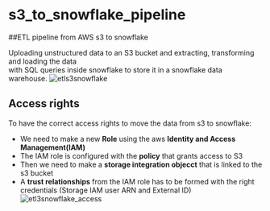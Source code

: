 # s3_to_snowflake_pipeline
##ETL pipeline from AWS s3 to snowflake

Uploading unstructured data to an S3 bucket and extracting, transforming and loading the data <br> with SQL queries inside snowflake to store it in a snowflake data warehouse. 
![etls3snowflake](https://github.com/dominicho97/s3_to_snowflake_pipeline/assets/43000003/23076ce4-b3da-43e3-a80f-e61f14d4b387)

## Access rights
To have the correct access rights to move the data from s3 to snowflake:<br>
- We need to make a new **Role** using the aws **Identity and Access Management(IAM)**
- The IAM role is configured with the **policy** that grants access to S3
- Then we need to make a **storage integration objecct** that is linked to the s3 bucket
- A **trust relationships** from the IAM role has to be formed with the right credentials (Storage IAM user ARN and External ID)
![etl3snowflake_access](https://github.com/dominicho97/s3_to_snowflake_pipeline/assets/43000003/14e38528-b250-4f6c-9573-12096e5696f8)
